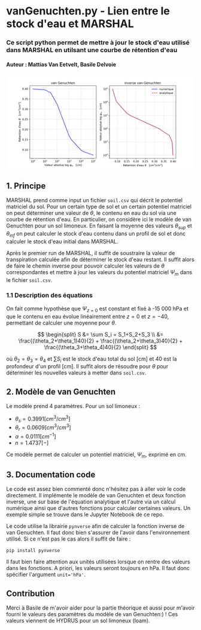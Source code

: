 # vanGenuchten.py - Lien entre le stock d'eau et MARSHAL

### Ce script python permet de mettre à jour le stock d'eau utilisé dans MARSHAL en utilsant une courbe de rétention d'eau

#### Auteur : Mattias Van Eetvelt, Basile Delvoie
![](./img/vanGenuchten_subplots.png)

## 1. Principe 
MARSHAL prend comme input un fichier `soil.csv` qui décrit le potentiel matriciel du sol. Pour un certain type de sol et un certain potentiel matriciel on peut déterminer une valeur de $\theta$, le contenu en eau du sol via une courbe de rétention d'eau. En particulier, on considère ici le modèle de van Genuchten pour un sol limoneux. En faisant la moyenne des valeurs $\theta_{sup}$ et $\theta_{inf}$ on peut calculer le stock d'eau contenu dans un profil de sol et donc calculer le stock d'eau initial dans MARSHAL. 

Après le premier run de MARSHAL, il suffit de soustraire la valeur de transpiration calculée afin de déterminer le stock d'eau restant. Il suffit alors de faire le chemin inverse pour pouvoir calculer les valeurs de $\theta$ correspondantes et mettre à jour les valeurs du potentiel matriciel $\Psi_m$ dans le fichier `soil.csv`.

### 1.1 Description des équations
On fait comme hypothèse que $\Psi_{z=0}$ est constant et fixé à -15 000 hPa et que le contenu en eau évolue linéairement entre $z=0$ et $z=-40$, permettant de calculer une moyenne pour $\theta$. 

$$
\begin{split}
S &= \sum S_i = S_1+S_2+S_3 \\
&= \frac{(\theta_2+\theta_1)40}{2} + \frac{(\theta_2+\theta_3)40}{2} + \frac{(\theta_3+\theta_4)40}{2}
\end{split}
$$

où $\theta_2=\theta_3=\theta_4$ et $\sum S_i$ est le stock d'eau total du sol [cm] et 40 est la profondeur d'un profil [cm]. Il suffit alors de résoudre pour $\theta$ pour déterminer les nouvelles valeurs à metter dans `soil.csv`.

## 2. Modèle de van Genuchten
Le modèle prend 4 paramètres. Pour un sol limoneux : 
- $\theta_s = 0.3991 [cm^3/cm^3]$ 
- $\theta_r = 0.0609 [cm^3/cm^3]$ 
- $\alpha = 0.0111   [cm^{-1}]$ 
- $n = 1.4737        [-]$ 

Ce modèle permet de calculer un potentiel matriciel, $\Psi_m$, exprimé en cm.

## 3. Documentation code
Le code est assez bien commenté donc n'hésitez pas à aller voir le code directement. Il implémente le modèle de van Genuchten et deux fonction inverse, une sur base de l'équation analytique et l'autre via un calcul numérique ainsi que d'autres fonctions pour calculer certaines valeurs. Un exemple simple se trouve dans le Jupyter Notebook de ce repo. 

Le code utilise la librairie `pynverse` afin de calculer la fonction inverse de van Genuchten. Il faut donc bien s'assurer de l'avoir dans l'environnement utilisé. Si ce n'est pas le cas alors il suffit de faire : 

```
pip install pynverse
```
Il faut bien faire attention aux unités utilisées lorsque on rentre des valeurs dans les fonctions. A priori, les valeurs seront toujours en hPa. Il faut donc spécifier l'argument `unit='hPa'`. 


## Contribution
Merci à Basile de m'avoir aider pour la partie théorique et aussi pour m'avoir fourni le valeurs des paramètres du modèle de van Genuchten:) ! Ces valeurs viennent de HYDRUS pour un sol limoneux (loam). 

